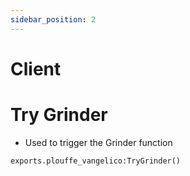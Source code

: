```yaml
---
sidebar_position: 2
---
```


# Client

# Try Grinder
- Used to trigger the Grinder function
```
exports.plouffe_vangelico:TryGrinder()
```
